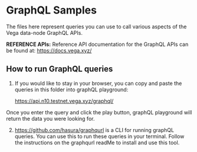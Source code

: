 # GraphQL Samples

The files here represent queries you can use to call various aspects of the Vega data-node GraphQL APIs.

**REFERENCE APIs:** Reference API documentation for the GraphQL APIs can be found at: https://docs.vega.xyz/


## How to run GraphQL queries

1) If you would like to stay in your browser, you can copy and paste the queries in this folder into graphQL playground: 

    https://api.n10.testnet.vega.xyz/graphql/

Once you enter the query and click the play button, graphQL playground will return the data you were looking for. 


2) https://github.com/hasura/graphqurl is a CLI for running graphQL queries. You can use this to run these queries in your terminal. Follow the instructions on the graphqurl readMe to install and use this tool. 

